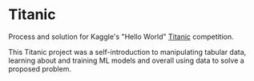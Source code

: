 # Titanic

Process and solution for Kaggle's "Hello World" [Titanic](https://www.kaggle.com/c/titanic) competition.

This Titanic project was a self-introduction to manipulating tabular data, learning about and training ML models and overall using data to solve a proposed problem. 
